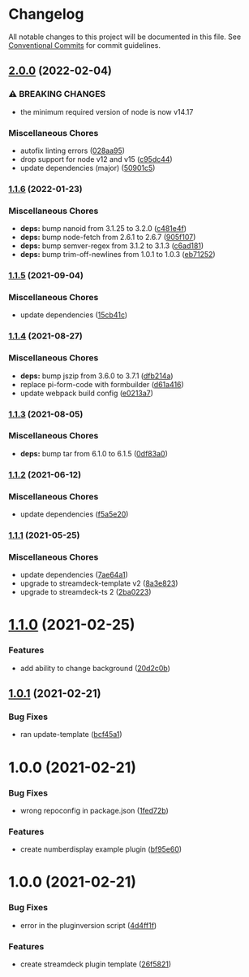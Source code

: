 # Changelog

All notable changes to this project will be documented in this file. See
[Conventional Commits](https://conventionalcommits.org) for commit guidelines.

## [2.0.0](https://github.com/rweich/streamdeck-ts-numberdisplay/compare/v1.1.6...v2.0.0) (2022-02-04)


### ⚠ BREAKING CHANGES

* the minimum required version of node is now v14.17

### Miscellaneous Chores

* autofix linting errors ([028aa95](https://github.com/rweich/streamdeck-ts-numberdisplay/commit/028aa9553fa4b938cb35e254d8f9b78884fd42db))
* drop support for node v12 and v15 ([c95dc44](https://github.com/rweich/streamdeck-ts-numberdisplay/commit/c95dc44a7030ad3d16fa13568893268fe1570bc4))
* update dependencies (major) ([50901c5](https://github.com/rweich/streamdeck-ts-numberdisplay/commit/50901c570d43b0dd45c8903c6edf4526f893cd36))

### [1.1.6](https://github.com/rweich/streamdeck-ts-numberdisplay/compare/v1.1.5...v1.1.6) (2022-01-23)


### Miscellaneous Chores

* **deps:** bump nanoid from 3.1.25 to 3.2.0 ([c481e4f](https://github.com/rweich/streamdeck-ts-numberdisplay/commit/c481e4fdcc78b5b9287e9961866ec25263ea0d24))
* **deps:** bump node-fetch from 2.6.1 to 2.6.7 ([905f107](https://github.com/rweich/streamdeck-ts-numberdisplay/commit/905f1078887e159fb9098aa4941bc10803692882))
* **deps:** bump semver-regex from 3.1.2 to 3.1.3 ([c6ad181](https://github.com/rweich/streamdeck-ts-numberdisplay/commit/c6ad1818130993e4ea5597e132a3bec4c6b9152f))
* **deps:** bump trim-off-newlines from 1.0.1 to 1.0.3 ([eb71252](https://github.com/rweich/streamdeck-ts-numberdisplay/commit/eb712520598bd34b1f6efee608bbae53d82a4111))

### [1.1.5](https://github.com/rweich/streamdeck-ts-numberdisplay/compare/v1.1.4...v1.1.5) (2021-09-04)


### Miscellaneous Chores

* update dependencies ([15cb41c](https://github.com/rweich/streamdeck-ts-numberdisplay/commit/15cb41cef1aa7724e03b6bc7346346d503f2b1b5))

### [1.1.4](https://github.com/rweich/streamdeck-ts-numberdisplay/compare/v1.1.3...v1.1.4) (2021-08-27)


### Miscellaneous Chores

* **deps:** bump jszip from 3.6.0 to 3.7.1 ([dfb214a](https://github.com/rweich/streamdeck-ts-numberdisplay/commit/dfb214a0513dd832e179568dc69474ff81750942))
* replace pi-form-code with formbuilder ([d61a416](https://github.com/rweich/streamdeck-ts-numberdisplay/commit/d61a4160298d0058a7692482e6694beb4b04b53d))
* update webpack build config ([e0213a7](https://github.com/rweich/streamdeck-ts-numberdisplay/commit/e0213a71ac303101d5fd3388ead7869cf97ce54e))

### [1.1.3](https://github.com/rweich/streamdeck-ts-numberdisplay/compare/v1.1.2...v1.1.3) (2021-08-05)


### Miscellaneous Chores

* **deps:** bump tar from 6.1.0 to 6.1.5 ([0df83a0](https://github.com/rweich/streamdeck-ts-numberdisplay/commit/0df83a06b83e0ef1f1e5c627242489932f943009))

### [1.1.2](https://github.com/rweich/streamdeck-ts-numberdisplay/compare/v1.1.1...v1.1.2) (2021-06-12)


### Miscellaneous Chores

* update dependencies ([f5a5e20](https://github.com/rweich/streamdeck-ts-numberdisplay/commit/f5a5e20d08cdae33771bf5e0e4c1c7453e08ee61))

### [1.1.1](https://github.com/rweich/streamdeck-ts-numberdisplay/compare/v1.1.0...v1.1.1) (2021-05-25)


### Miscellaneous Chores

* update dependencies ([7ae64a1](https://github.com/rweich/streamdeck-ts-numberdisplay/commit/7ae64a1631eb5236065240d0edc926c679a1fbba))
* upgrade to streamdeck-template v2 ([8a3e823](https://github.com/rweich/streamdeck-ts-numberdisplay/commit/8a3e8233ae8b122e523c5867237902386fdde73b))
* upgrade to streamdeck-ts 2 ([2ba0223](https://github.com/rweich/streamdeck-ts-numberdisplay/commit/2ba022391ac5649f5972eac2e517d000dad3ac8a))

# [1.1.0](https://github.com/rweich/streamdeck-ts-numberdisplay/compare/v1.0.1...v1.1.0) (2021-02-25)


### Features

* add ability to change background ([20d2c0b](https://github.com/rweich/streamdeck-ts-numberdisplay/commit/20d2c0bfaf9805cbe7fd709b1a3e087f9b8e798f))

## [1.0.1](https://github.com/rweich/streamdeck-ts-numberdisplay/compare/v1.0.0...v1.0.1) (2021-02-21)


### Bug Fixes

* ran update-template ([bcf45a1](https://github.com/rweich/streamdeck-ts-numberdisplay/commit/bcf45a1a4c96c0e0a010c554ae5dece3d1972181))

# 1.0.0 (2021-02-21)


### Bug Fixes

* wrong repoconfig in package.json ([1fed72b](https://github.com/rweich/streamdeck-ts-numberdisplay/commit/1fed72b56df3873608674bccd7971d07c4e89a48))


### Features

* create numberdisplay example plugin ([bf95e60](https://github.com/rweich/streamdeck-ts-numberdisplay/commit/bf95e60ac5140052cf5efc16b0c31b780e6a21a5))

# 1.0.0 (2021-02-21)


### Bug Fixes

* error in the pluginversion script ([4d4ff1f](https://github.com/rweich/streamdeck-ts-template/commit/4d4ff1fb6ce21fdf09c247f68dea24c6f64b03b7))


### Features

* create streamdeck plugin template ([26f5821](https://github.com/rweich/streamdeck-ts-template/commit/26f5821629a3c5b16b556b9915772ea707524e68))
